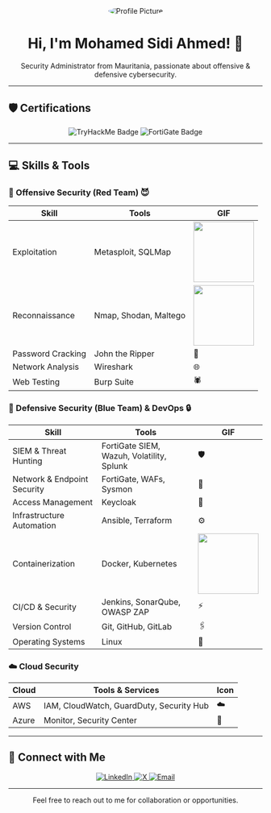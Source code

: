 <div align="center">
  <img src="https://via.placeholder.com/200x200?text=Profile+Picture" alt="Profile Picture" style="border-radius:50%;">
  <h1>Hi, I'm Mohamed Sidi Ahmed! 👋</h1>
  <p>Security Administrator from Mauritania, passionate about offensive & defensive cybersecurity.</p>
</div>

---

## 🛡️ Certifications
<div align="center">
  <img src="https://img.shields.io/badge/TryHackMe-Junior%20Pentester-blue?style=for-the-badge&logo=tryhackme" alt="TryHackMe Badge">
  <img src="https://img.shields.io/badge/FortiGate-Certified%20Fundamental-orange?style=for-the-badge&logo=fortinet" alt="FortiGate Badge">
</div>

---

## 💻 Skills & Tools

### 🔴 Offensive Security (Red Team) 😈
| Skill | Tools | GIF |
|-------|-------|-----|
| Exploitation | Metasploit, SQLMap | <img src="https://media.giphy.com/media/l4pTcOa51gS9g5Yc0/giphy.gif" width="120"> |
| Reconnaissance | Nmap, Shodan, Maltego | <img src="https://media.giphy.com/media/oEW06wK2dJg88/giphy.gif" width="120"> |
| Password Cracking | John the Ripper | 🔑 |
| Network Analysis | Wireshark | 🌐 |
| Web Testing | Burp Suite | 🕷️ |

### 🔵 Defensive Security (Blue Team) & DevOps 🔒
| Skill | Tools | GIF |
|-------|-------|-----|
| SIEM & Threat Hunting | FortiGate SIEM, Wazuh, Volatility, Splunk | 🛡️ |
| Network & Endpoint Security | FortiGate, WAFs, Sysmon | 🔐 |
| Access Management | Keycloak | 🔑 |
| Infrastructure Automation | Ansible, Terraform | ⚙️ |
| Containerization | Docker, Kubernetes | <img src="https://media.giphy.com/media/l0IypA1T1H96c56vS/giphy.gif" width="120"> |
| CI/CD & Security | Jenkins, SonarQube, OWASP ZAP | ⚡ |
| Version Control | Git, GitHub, GitLab | 🖇️ |
| Operating Systems | Linux | 🐧 |

### ☁️ Cloud Security
| Cloud | Tools & Services | Icon |
|-------|----------------|------|
| AWS | IAM, CloudWatch, GuardDuty, Security Hub | ☁️ |
| Azure | Monitor, Security Center | 🔷 |

---

## 🔗 Connect with Me
<div align="center">
  <a href="https://www.linkedin.com/in/mohamed-sidi-ahmed-1b991a270/">
    <img src="https://img.shields.io/badge/LinkedIn-0077B5?style=for-the-badge&logo=linkedin&logoColor=white" alt="LinkedIn">
  </a>
  <a href="https://x.com/Mohamedbarikall">
    <img src="https://img.shields.io/badge/X-000000?style=for-the-badge&logo=x&logoColor=white" alt="X">
  </a>
  <a href="mailto:your-email@example.com">
    <img src="https://img.shields.io/badge/Email-D14836?style=for-the-badge&logo=gmail&logoColor=white" alt="Email">
  </a>
</div>

---

<p align="center">Feel free to reach out to me for collaboration or opportunities.</p>
